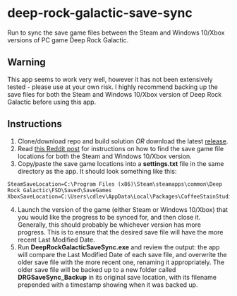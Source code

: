 # deep-rock-galactic-save-sync
Run to sync the save game files between the Steam and Windows 10/Xbox versions of PC game Deep Rock Galactic.

<h2>Warning</h2>
This app seems to work very well, however it has not been extensively tested - please use at your own risk. I highly recommend backing up the save files for both the Steam and Windows 10/Xbox version of Deep Rock Galactic before using this app.

<h2>Instructions</h2>

1. Clone/download repo and build solution *OR* download the latest [release](https://github.com/cdleveille/DeepRockGalacticSaveSync/releases).
2. Read [this Reddit post](https://www.reddit.com/r/DeepRockGalactic/comments/e7hptr/how_to_transfer_your_steam_save_to_windows_10_and/) for instructions on how to find the save game file locations for both the Steam and Windows 10/Xbox version.
3. Copy/paste the save game locations into a **settings.txt** file in the same directory as the app. It should look something like this:
```
SteamSaveLocation=C:\Program Files (x86)\Steam\steamapps\common\Deep Rock Galactic\FSD\Saved\SaveGames
XboxSaveLocation=C:\Users\cdlev\AppData\Local\Packages\CoffeeStainStudios.DeepRockGalactic_496a1srhmar9w\SystemAppData\wgs\00090000024D69CB_882901006F2042808DB0569531F199CB\F009F38706E44AF7A4318AD729978457
```
4. Launch the version of the game (either Steam or Windows 10/Xbox) that you would like the progress to be synced for, and then close it. Generally, this should probably be whichever version has more progress. This is to ensure that the desired save file will have the more recent Last Modified Date.
5. Run **DeepRockGalacticSaveSync.exe** and review the output: the app will compare the Last Modified Date of each save file, and overwrite the older save file with the more recent one, renaming it appropriately. The older save file will be backed up to a new folder called **DRGSaveSync_Backup** in its original save location, with its filename prepended with a timestamp showing when it was backed up.
